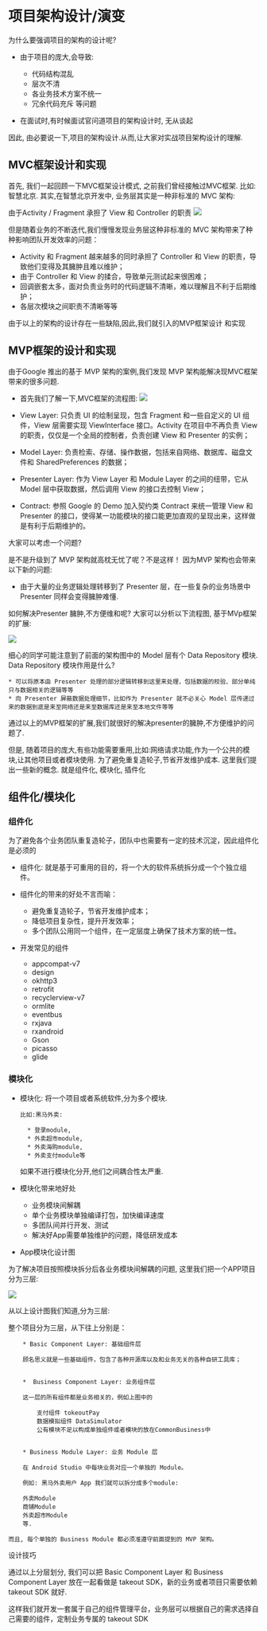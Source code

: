 # 项目架构设计/演变

为什么要强调项目的架构的设计呢?

- 由于项目的庞大,会导致:
    * 代码结构混乱
    * 层次不清
    * 各业务技术方案不统一
    * 冗余代码充斥
    等问题
    
- 在面试时,有时候面试官问道项目的架构设计时, 无从谈起


    

因此, 由必要说一下,项目的架构设计.从而,让大家对实战项目架构设计的理解.

    
## MVC框架设计和实现

首先, 我们一起回顾一下MVC框架设计模式, 之前我们曾经接触过MVC框架. 比如: 智慧北京.
其实,在智慧北京开发中, 业务层其实是一种非标准的 MVC 架构:

由于Activity / Fragment 承担了 View 和 Controller 的职责
![](/assets/mvc非标准的流程图.png)
    
    
但是随着业务的不断迭代,我们慢慢发现业务层这种非标准的 MVC 架构带来了种种影响团队开发效率的问题：

* Activity 和 Fragment 越来越多的同时承担了 Controller 和 View 的职责，导致他们变得及其臃肿且难以维护；
* 由于 Controller 和 View 的揉合，导致单元测试起来很困难；
* 回调嵌套太多，面对负责业务时的代码逻辑不清晰，难以理解且不利于后期维护；
* 各层次模块之间职责不清晰等等


由于以上的架构的设计存在一些缺陷,因此,我们就引入的MVP框架设计
和实现
    
    
## MVP框架的设计和实现
    
由于Google 推出的基于 MVP 架构的案例,我们发现 MVP 架构能解决现MVC框架带来的很多问题.

- 首先我们了解一下,MVC框架的流程图:
![](/assets/mvp标准框架图.png)


* View Layer: 只负责 UI 的绘制呈现，包含 Fragment 和一些自定义的 UI 组件，View 层需要实现 ViewInterface 接口。Activity 在项目中不再负责 View 的职责，仅仅是一个全局的控制者，负责创建 View 和 Presenter 的实例；

* Model Layer: 负责检索、存储、操作数据，包括来自网络、数据库、磁盘文件和 SharedPreferences 的数据；

* Presenter Layer: 作为 View Layer 和 Module Layer 的之间的纽带，它从 Model 层中获取数据，然后调用 View 的接口去控制 View；

* Contract: 参照 Google 的 Demo 加入契约类 Contract 来统一管理 View 和 Presenter 的接口，使得某一功能模块的接口能更加直观的呈现出来，这样做是有利于后期维护的。



大家可以考虑一个问题?

是不是升级到了 MVP 架构就高枕无忧了呢？不是这样！
因为MVP 架构也会带来以下新的问题:

* 由于大量的业务逻辑处理转移到了 Presenter 层，在一些复杂的业务场景中 Presenter 同样会变得臃肿难懂. 

如何解决Presenter 臃肿,不方便维和呢?
大家可以分析以下流程图, 基于MVp框架的扩展:

![](/assets/1.png)

细心的同学可能注意到了前面的架构图中的 Model 层有个 Data Repository 模块.
Data Repository 模块作用是什么?

    * 可以将原本由 Presenter 处理的部分逻辑转移到这里来处理，包括数据的校验、部分单纯只与数据相关的逻辑等等
    * 向 Presenter 屏蔽数据处理细节，比如作为 Presenter 就不必关心 Model 层传递过来的数据到底是来至网络还是来至数据库还是来至本地文件等等


通过以上的MVP框架的扩展,我们就很好的解决presenter的臃肿,不方便维护的问题了.


但是, 随着项目的庞大,有些功能需要重用,比如:网络请求功能,作为一个公共的模块,让其他项目或者模块使用. 为了避免重复造轮子,节省开发维护成本. 这里我们提出一些新的概念.
就是组件化, 模块化, 插件化

## 组件化/模块化

### 组件化

为了避免各个业务团队重复造轮子，团队中也需要有一定的技术沉淀，因此组件化是必须的

- 组件化: 就是基于可重用的目的，将一个大的软件系统拆分成一个个独立组件。


- 组件化的带来的好处不言而喻：

    * 避免重复造轮子，节省开发维护成本；
    * 降低项目复杂性，提升开发效率；
    * 多个团队公用同一个组件，在一定层度上确保了技术方案的统一性。
    
    
- 开发常见的组件

    * appcompat-v7
    * design
    * okhttp3
    * retrofit
    * recyclerview-v7
    * ormlite
    * eventbus
    * rxjava
    * rxandroid
    * Gson
    * picasso
    * glide
    
    
### 模块化

- 模块化: 将一个项目或者系统软件,分为多个模块.


      比如:黑马外卖: 
    
        * 登录module, 
        * 外卖超市module, 
        * 外卖海购module, 
        * 外卖支付module等


    如果不进行模块化分开,他们之间耦合性太严重.
    
    
- 模块化带来地好处

    * 业务模块间解耦
    * 单个业务模块单独编译打包，加快编译速度
    * 多团队间并行开发、测试
    * 解决好App需要单独维护的问题，降低研发成本



- App模块化设计图

为了解决项目按照模块拆分后各业务模块间解耦的问题, 这里我们把一个APP项目分为三层:

![](/assets/组件和模块化.png)
    
    
从以上设计图我们知道,分为三层:

整个项目分为三层，从下往上分别是：



        * Basic Component Layer: 基础组件层
    
        顾名思义就是一些基础组件，包含了各种开源库以及和业务无关的各种自研工具库；
    
    
        *  Business Component Layer: 业务组件层
    
        这一层的所有组件都是业务相关的，例如上图中的
        
            支付组件 tokeoutPay
            数据模拟组件 DataSimulator
            公有模块不足以构成单独组件或者模块的放在CommonBusiness中 
    
    
        * Business Module Layer: 业务 Module 层
    
        在 Android Studio 中每块业务对应一个单独的 Module。
    
        例如: 黑马外卖用户 App 我们就可以拆分成多个module:
    
        外卖Module
        商铺Module
        外卖超市Module
        等.
        
    而且, 每个单独的 Business Module 都必须准遵守前面提到的 MVP 架构。


设计技巧

通过以上分层划分, 我们可以把 Basic Component Layer 和 Business Component Layer 放在一起看做是 takeout SDK，新的业务或者项目只需要依赖 takeout SDK 就好.

这样我们就开发一套属于自己的组件管理平台，业务层可以根据自己的需求选择自己需要的组件，定制业务专属的 takeout SDK


    
    
    
    
    
    
    
    
    
    
    
    
    
    
    
    
    
    
    
    
    
    
    
    